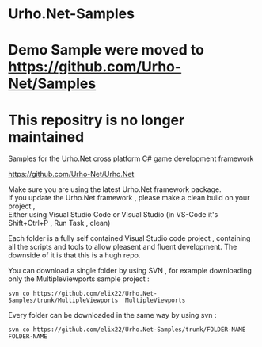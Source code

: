# Urho.Net-Samples
# Demo Sample were moved to https://github.com/Urho-Net/Samples
# This repositry is no longer maintained

Samples for the Urho.Net cross platform C# game development framework 

https://github.com/Urho-Net/Urho.Net

Make sure you are using the latest Urho.Net framework package.\
If you update the Urho.Net framework , please make a clean build on your project ,\
Either using Visual Studio Code or Visual Studio (in VS-Code it's Shift+Ctrl+P , Run Task ,  clean)

Each folder is a fully self contained Visual Studio code project , containing all the scripts and tools to allow pleasent and fluent development.
  The downside of it is that this is a hugh repo.

You can download a single folder by using SVN , for example downloading only the MultipleViewports sample project :

`svn co https://github.com/elix22/Urho.Net-Samples/trunk/MultipleViewports  MultipleViewports`

Every folder can be downloaded in the same way by using svn :

`svn co https://github.com/elix22/Urho.Net-Samples/trunk/FOLDER-NAME  FOLDER-NAME`
